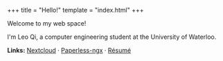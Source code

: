 +++
title = "Hello!"
template = "index.html"
+++

Welcome to my web space!

I'm Leo Qi, a computer engineering student at the University of Waterloo.

**Links:** [Nextcloud](https://cloud.leozqi.com) · [Paperless-ngx](https://paperless.leozqi.com) · [Résumé](/resume.pdf) 

